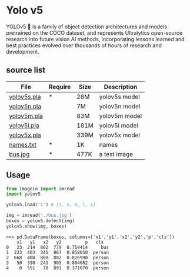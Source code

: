 # Yolo v5
YOLOv5 🚀 is a family of object detection architectures and models pretrained on the COCO dataset, and represents Ultralytics open-source research into future vision AI methods, incorporating lessons learned and best practices evolved over thousands of hours of research and development.

## source list
| File | Require | Size | Description |
| --- | --- | --- | --- |
| [yolov5s.pla]() | * | 28M | yolov5s model |
| [yolov5n.pla]() |  | 7M | yolov5n model |
| [yolov5m.pla]() |  | 83M | yolov5m model |
| [yolov5l.pla]() |  | 181M | yolov5l model |
| [yolov5x.pla]() |  | 339M | yolov5x model |
| [names.txt]() | * | 1K | names |
| [bus.jpg]() | * | 477K | a test image |

## Usage
```python
from imageio import imread
import yolov5

yolov5.load('s') # [s, n, m, l, x]

img = imread('./bus.jpg')
boxes = yolov5.detect(img)
yolov5.show(img, boxes)
```
```
>>> pd.DataFrame(boxes, columns=['x1','y1','x2','y2','p','cls'])
    x1   y1   x2   y2         p   cls
0   23  214  802  779  0.754414     bus
1  223  403  345  867  0.858050  person
2  668  400  808  882  0.826990  person
3   50  398  243  905  0.804082  person
4    0  551   78  891  0.371070  person
```
